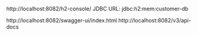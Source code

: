 http://localhost:8082/h2-console/
JDBC URL: jdbc:h2:mem:customer-db

http://localhost:8082/swagger-ui/index.html
http://localhost:8082/v3/api-docs

